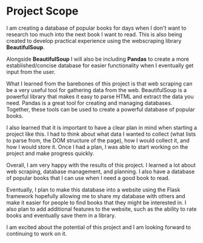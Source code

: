 <h1>Project Scope</h1>

I am creating a database of popular books for days when I don't want to research too much into the next book I want to read. This is also being created to develop practical experience using the webscraping library <b>BeautifulSoup</b>.

Alongside <b>BeautifulSoup</b> I will also be including <b>Pandas</b> to create a more established/concise database for easier functionality when I eventually get input from the user.

What I learned from the barebones of this project is that web scraping can be a very useful tool for gathering data from the web. BeautifulSoup is a powerful library that makes it easy to parse HTML and extract the data you need. Pandas is a great tool for creating and managing databases. Together, these tools can be used to create a powerful database of popular books.

I also learned that it is important to have a clear plan in mind when starting a project like this. I had to think about what data I wanted to collect (what lists to parse from, the DOM structure of the page), how I would collect it, and how I would store it. Once I had a plan, I was able to start working on the project and make progress quickly.

Overall, I am very happy with the results of this project. I learned a lot about web scraping, database management, and planning. I also have a database of popular books that I can use when I need a good book to read.

Eventually, I plan to make this database into a website using the Flask framework hopefully allowing me to share my database with others and make it easier for people to find books that they might be interested in. I also plan to add additional features to the website, such as the ability to rate books and eventually save them in a library.

I am excited about the potential of this project and I am looking forward to continuing to work on it.
